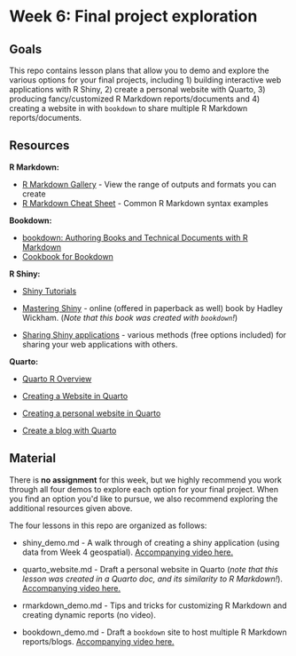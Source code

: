 # Week 6: Final project exploration

## Goals

This repo contains lesson plans that allow you to demo and explore the various options for your final projects, including 1) building interactive web applications with R Shiny, 2) create a personal website with Quarto, 3) producing fancy/customized R Markdown reports/documents and 4) creating a website in with `bookdown` to share multiple R Markdown reports/documents.

## Resources

**R Markdown:**

-   [R Markdown Gallery](https://rmarkdown.rstudio.com/gallery.html) - View the range of outputs and formats you can create
-   [R Markdown Cheat Sheet](https://github.com/rstudio/cheatsheets/raw/main/rmarkdown-2.0.pdf) - Common R Markdown syntax examples

**Bookdown:**

-   [bookdown: Authoring Books and Technical Documents with R Markdown](https://bookdown.org/yihui/bookdown/)
-   [Cookbook for Bookdown](https://rstudio4edu.github.io/rstudio4edu-book/intro-bookdown.html)

**R Shiny:**

-   [Shiny Tutorials](https://shiny.rstudio.com/tutorial/)

-   [Mastering Shiny](https://mastering-shiny.org/) - online (offered in paperback as well) book by Hadley Wickham. (*Note that this book was created with `bookdown`!*)

-   [Sharing Shiny applications](https://shiny.rstudio.com/tutorial/written-tutorial/lesson7/) - various methods (free options included) for sharing your web applications with others.

**Quarto:**

-   [Quarto R Overview](https://quarto.org/docs/computations/r.html)

-   [Creating a Website in Quarto](https://quarto.org/docs/websites/)

-   [Creating a personal website in Quarto](https://ucsb-meds.github.io/creating-quarto-websites/)

-   [Create a blog with Quarto](https://beamilz.com/posts/2022-06-05-creating-a-blog-with-quarto/en/)

## Material

There is **no assignment** for this week, but we highly recommend you work through all four demos to explore each option for your final project. When you find an option you'd like to pursue, we also recommend exploring the additional resources given above.

The four lessons in this repo are organized as follows:

-   shiny_demo.md - A walk through of creating a shiny application (using data from Week 4 geospatial). [Accompanying video here.](https://youtu.be/w0HHi8yQkmM)

-   quarto_website.md - Draft a personal website in Quarto (*note that this lesson was created in a Quarto doc, and its similarity to R Markdown!*). [Accompanying video here.](https://youtu.be/af-7OZnmOJ4)

-   rmarkdown_demo.md - Tips and tricks for customizing R Markdown and creating dynamic reports (no video).

-   bookdown_demo.md - Draft a `bookdown` site to host multiple R Markdown reports/blogs. [Accompanying video here.](https://youtu.be/1N3EZ7lyeyA)
